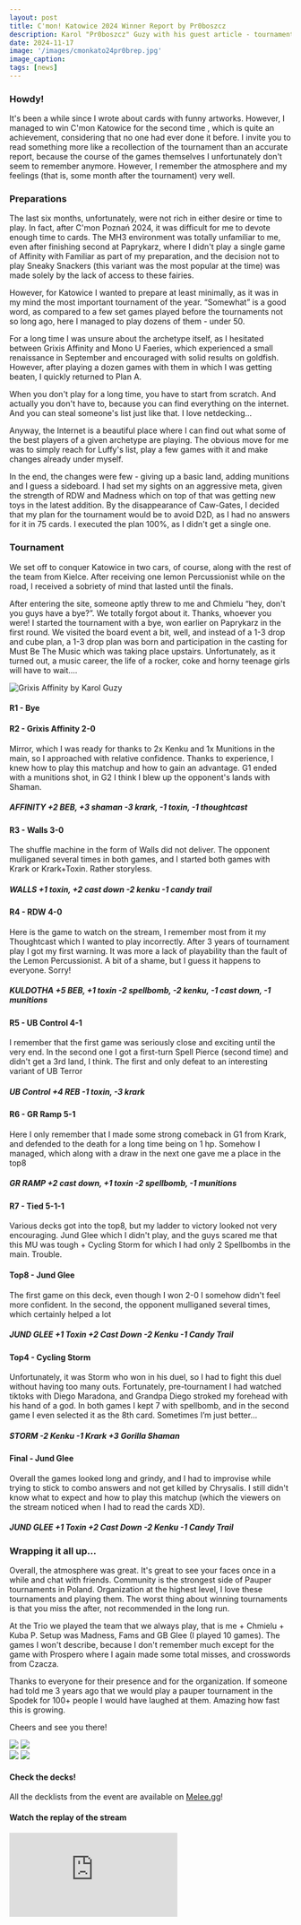 ```yaml
---
layout: post
title: C'mon! Katowice 2024 Winner Report by Pr0boszcz
description: Karol "Pr0boszcz" Guzy with his guest article - tournament report from C'Mon! Katowice 2024
date: 2024-11-17
image: '/images/cmonkato24pr0brep.jpg'
image_caption:
tags: [news]
---
```


### Howdy!

It's been a while since I wrote about cards with funny artworks. However, I managed to win C'mon Katowice for the second time , which is quite an achievement, considering that no one had ever done it before. I invite you to read something more like a recollection of the tournament than an accurate report, because the course of the games themselves I unfortunately don't seem to remember anymore. However, I remember the atmosphere and my feelings (that is, some month after the tournament) very well.

### Preparations

The last six months, unfortunately, were not rich in either desire or time to play. In fact, after C'mon Poznań 2024, it was difficult for me to devote enough time to cards. The MH3 environment was totally unfamiliar to me, even after finishing second at Paprykarz, where I didn't play a single game of Affinity with Familiar as part of my preparation, and the decision not to play Sneaky Snackers (this variant was the most popular at the time) was made solely by the lack of access to these fairies. 

However, for Katowice I wanted to prepare at least minimally, as it was in my mind the most important tournament of the year. “Somewhat” is a good word, as compared to a few set games played before the tournaments not so long ago, here I managed to play dozens of them - under 50.

For a long time I was unsure about the archetype itself, as I hesitated between Grixis Affinity and Mono U Faeries, which experienced a small renaissance in September and encouraged with solid results on goldfish. However, after playing a dozen games with them in which I was getting beaten, I quickly returned to Plan A.

When you don't play for a long time, you have to start from scratch. And actually you don't have to, because you can find everything on the internet. And you can steal someone's list just like that. I love netdecking…

Anyway, the Internet is a beautiful place where I can find out what some of the best players of a given archetype are playing. The obvious move for me was to simply reach for Luffy's list, play a few games with it and make changes already under myself.

In the end, the changes were few - giving up a basic land, adding munitions and I guess a sideboard. I had set my sights on an aggressive meta, given the strength of RDW and Madness which on top of that was getting new toys in the latest addition. By the disappearance of Caw-Gates, I decided that my plan for the tournament would be to avoid D2D, as I had no answers for it in 75 cards. I executed the plan 100%, as I didn't get a single one.

### Tournament

We set off to conquer Katowice in two cars, of course, along with the rest of the team from Kielce. After receiving one lemon Percussionist while on the road, I received a sobriety of mind that lasted until the finals.

After entering the site, someone aptly threw to me and Chmielu “hey, don't you guys have a bye?”. We totally forgot about it. Thanks, whoever you were! I started the tournament with a bye, won earlier on Paprykarz in the first round. We visited the board event a bit, well, and instead of a 1-3 drop and cube plan, a 1-3 drop plan was born and participation in the casting for Must Be The Music which was taking place upstairs. Unfortunately, as it turned out, a music career, the life of a rocker, coke and horny teenage girls will have to wait....

![Grixis Affinity by Karol Guzy]({{site.baseurl}}/images/cmonkato24finaldeck.jpg)

#### R1 - Bye

#### R2 - Grixis Affinity 2-0
Mirror, which I was ready for thanks to 2x Kenku and 1x Munitions in the main, so I approached with relative confidence. Thanks to experience, I knew how to play this matchup and how to gain an advantage. G1 ended with a munitions shot, in G2 I think I blew up the opponent's lands with Shaman.

##### AFFINITY +2 BEB, +3 shaman -3 krark, -1 toxin, -1 thoughtcast

#### R3 - Walls 3-0 
The shuffle machine in the form of Walls did not deliver. The opponent mulliganed several times in both games, and I started both games with Krark or Krark+Toxin. Rather storyless.

##### WALLS +1 toxin, +2 cast down -2 kenku -1 candy trail

#### R4 - RDW 4-0 
Here is the game to watch on the stream, I remember most from it my Thoughtcast which I wanted to play incorrectly. After 3 years of tournament play I got my first warning. It was more a lack of playability than the fault of the Lemon Percussionist. A bit of a shame, but I guess it happens to everyone. Sorry!

##### KULDOTHA +5 BEB, +1 toxin -2 spellbomb, -2 kenku, -1 cast down, -1 munitions

#### R5 - UB Control 4-1
I remember that the first game was seriously close and exciting until the very end. In the second one I got a first-turn Spell Pierce (second time) and didn't get a 3rd land, I think. The first and only defeat to an interesting variant of UB Terror

##### UB Control +4 REB -1 toxin, -3 krark

#### R6 - GR Ramp 5-1
Here I only remember that I made some strong comeback in G1 from Krark, and defended to the death for a long time being on 1 hp. Somehow I managed, which along with a draw in the next one gave me a place in the top8

##### GR RAMP +2 cast down, +1 toxin -2 spellbomb, -1 munitions

#### R7 - Tied 5-1-1

Various decks got into the top8, but my ladder to victory looked not very encouraging. Jund Glee which I didn't play, and the guys scared me that this MU was tough + Cycling Storm for which I had only 2 Spellbombs in the main. Trouble.

#### Top8 - Jund Glee
The first game on this deck, even though I won 2-0 I somehow didn't feel more confident. In the second, the opponent mulliganed several times, which certainly helped a lot

##### JUND GLEE +1 Toxin +2 Cast Down -2 Kenku -1 Candy Trail

#### Top4 - Cycling Storm
Unfortunately, it was Storm who won in his duel, so I had to fight this duel without having too many outs. Fortunately, pre-tournament I had watched tiktoks with Diego Maradona, and Grandpa Diego stroked my forehead with his hand of a god. In both games I kept 7 with spellbomb, and in the second game I even selected it as the 8th card. Sometimes I’m just better…

##### STORM -2 Kenku -1 Krark +3 Gorilla Shaman

#### Final - Jund Glee
Overall the games looked long and grindy, and I had to improvise while trying to stick to combo answers and not get killed by Chrysalis. I still didn't know what to expect and how to play this matchup (which the viewers on the stream noticed when I had to read the cards XD).

##### JUND GLEE +1 Toxin +2 Cast Down -2 Kenku -1 Candy Trail

### Wrapping it all up...

Overall, the atmosphere was great. It's great to see your faces once in a while and chat with friends. Community is the strongest side of Pauper tournaments in Poland. Organization at the highest level, I love these tournaments and playing them. The worst thing about winning tournaments is that you miss the after, not recommended in the long run.

At the Trio we played the team that we always play, that is me + Chmielu + Kuba P. Setup was Madness, Fams and GB Glee (I played 10 games). The games I won't describe, because I don't remember much except for the game with Prospero where I again made some total misses, and crosswords from Czacza.
 
Thanks to everyone for their presence and for the organization. If someone had told me 3 years ago that we would play a pauper tournament in the Spodek for 100+ people I would have laughed at them. Amazing how fast this is growing. 

Cheers and see you there!


<div class="gallery-box">
  <div class="gallery">
    <img src="/images/cmonkato24final1.jpg" loading="lazy">
    <img src="/images/cmonkato24final2.jpg" loading="lazy">
  </div>
</div>

<div class="gallery-box">
  <div class="gallery">
    <img src="/images/cmonkato24final3.jpg" loading="lazy">
    <img src="/images/cmonkato24final4.jpg" loading="lazy">
  </div>
</div>

#### Check the decks!

All the decklists from the event are available on <a href="https://melee.gg/Tournament/View/132821" target="_blank">Melee.gg</a>! 

#### Watch the replay of the stream

<p><iframe src="https://www.youtube.com/embed/12ymlccjb2Y" loading="lazy" frameborder="0" allowfullscreen></iframe></p>
